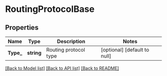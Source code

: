# RoutingProtocolBase

## Properties
Name | Type | Description | Notes
------------ | ------------- | ------------- | -------------
**Type_** | **string** | Routing protocol type | [optional] [default to null]

[[Back to Model list]](../README.md#documentation-for-models) [[Back to API list]](../README.md#documentation-for-api-endpoints) [[Back to README]](../README.md)

